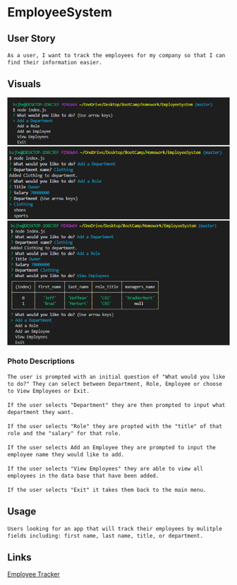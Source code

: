 # EmployeeSystem

## User Story
    As a user, I want to track the employees for my company so that I can find their information easier.

## Visuals

!["Main Menu"](./views/first.png)  
!["Multiple Inputs"](./views/second.png)
!["All Inputs"](./views/third.png)

	
### Photo Descriptions

    The user is prompted with an initial question of "What would you like to do?" They can select between Department, Role, Employee or choose to View Employees or Exit.

    If the user selects "Department" they are then prompted to input what department they want.

    If the user selects "Role" they are propted with the "title" of that role and the "salary" for that role.

    If the user selects Add an Employee they are prompted to input the employee name they would like to add. 

    If the user selects "View Employees" they are able to view all employees in the data base that have been added.

    If the user selects "Exit" it takes them back to the main menu.
    
## Usage
    Users looking for an app that will track their employees by mulitple fields including: first name, last name, title, or department. 
   
## Links 

[Employee Tracker](https://github.com/bsjherbert/EmployeeSystem/)